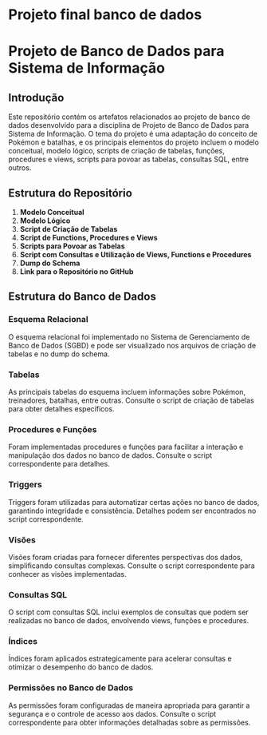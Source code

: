 # Projeto final banco de dados
# Projeto de Banco de Dados para Sistema de Informação

## Introdução

Este repositório contém os artefatos relacionados ao projeto de banco de dados desenvolvido para a disciplina de Projeto de Banco de Dados para Sistema de Informação. O tema do projeto é uma adaptação do conceito de Pokémon e batalhas, e os principais elementos do projeto incluem o modelo conceitual, modelo lógico, scripts de criação de tabelas, funções, procedures e views, scripts para povoar as tabelas, consultas SQL, entre outros.

## Estrutura do Repositório

1. **Modelo Conceitual** 
2. **Modelo Lógico** 
3. **Script de Criação de Tabelas**
4. **Script de Functions, Procedures e Views** 
5. **Scripts para Povoar as Tabelas** 
6. **Script com Consultas e Utilização de Views, Functions e Procedures** 
7. **Dump do Schema** 
8. **Link para o Repositório no GitHub** 

## Estrutura do Banco de Dados

### Esquema Relacional

O esquema relacional foi implementado no Sistema de Gerenciamento de Banco de Dados (SGBD) e pode ser visualizado nos arquivos de criação de tabelas e no dump do schema.

### Tabelas

As principais tabelas do esquema incluem informações sobre Pokémon, treinadores, batalhas, entre outras. Consulte o script de criação de tabelas para obter detalhes específicos.

### Procedures e Funções

Foram implementadas procedures e funções para facilitar a interação e manipulação dos dados no banco de dados. Consulte o script correspondente para detalhes.

### Triggers

Triggers foram utilizadas para automatizar certas ações no banco de dados, garantindo integridade e consistência. Detalhes podem ser encontrados no script correspondente.

### Visões

Visões foram criadas para fornecer diferentes perspectivas dos dados, simplificando consultas complexas. Consulte o script correspondente para conhecer as visões implementadas.

### Consultas SQL

O script com consultas SQL inclui exemplos de consultas que podem ser realizadas no banco de dados, envolvendo views, funções e procedures.

### Índices

Índices foram aplicados estrategicamente para acelerar consultas e otimizar o desempenho do banco de dados.

### Permissões no Banco de Dados

As permissões foram configuradas de maneira apropriada para garantir a segurança e o controle de acesso aos dados. Consulte o script correspondente para obter informações detalhadas sobre as permissões.

